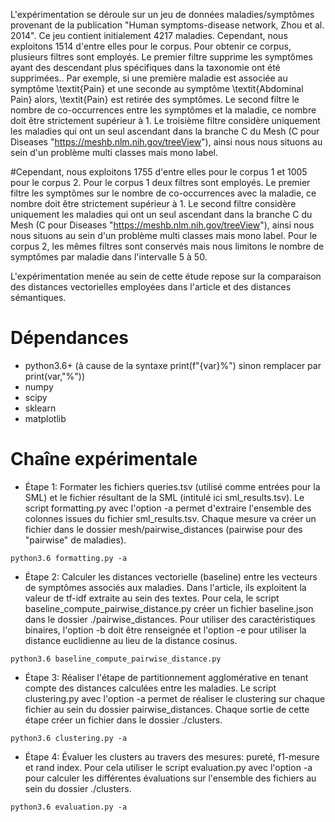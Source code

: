 L'expérimentation se déroule sur un jeu de données maladies/symptômes provenant de la publication "Human symptoms-disease network, Zhou et al. 2014". Ce jeu contient initialement 4217 maladies. Cependant, nous exploitons 1514 d'entre elles pour le corpus. Pour obtenir ce corpus, plusieurs filtres sont employés.
Le premier filtre supprime les symptômes ayant des descendant plus spécifiques dans la taxonomie ont été supprimées.. Par exemple, si une première maladie est associée au symptôme \textit{Pain} et une seconde au symptôme \textit{Abdominal Pain} alors, \textit{Pain} est retirée des symptômes.
Le second filtre le nombre de co-occurrences entre les symptômes et la maladie, ce nombre doit être strictement supérieur à 1.
Le troisième filtre considère uniquement les maladies qui ont un seul ascendant dans la branche C du Mesh (C pour Diseases "https://meshb.nlm.nih.gov/treeView"), ainsi nous nous situons au sein d'un problème multi classes mais mono label.

#Cependant, nous exploitons 1755 d'entre elles pour le corpus 1 et 1005 pour le corpus 2. Pour le corpus 1 deux filtres sont employés. Le premier filtre les symptômes sur le nombre de co-occurrences avec la maladie, ce nombre doit être strictement supérieur à 1. Le second filtre considère uniquement les maladies qui ont un seul ascendant dans la branche C du Mesh (C pour Diseases "https://meshb.nlm.nih.gov/treeView"), ainsi nous nous situons au sein d'un problème multi classes mais mono label. Pour le corpus 2, les mêmes filtres sont conservés mais nous limitons le nombre de symptômes par maladie dans l'intervalle 5 à 50.

L'expérimentation menée au sein de cette étude repose sur la comparaison des distances vectorielles employées dans l'article et des distances sémantiques.

# Dépendances

* python3.6+ (à cause de la syntaxe print(f"{var}%") sinon remplacer par print(var,"%"))
* numpy
* scipy
* sklearn
* matplotlib

# Chaîne expérimentale

* Étape 1: Formater les fichiers queries.tsv (utilisé comme entrées pour la SML) et le fichier résultant de la SML (intitulé ici sml_results.tsv). Le script formatting.py avec l'option -a permet d'extraire l'ensemble des colonnes issues du fichier sml_results.tsv. Chaque mesure va créer un fichier dans le dossier mesh/pairwise_distances (pairwise pour des "pairwise" de maladies).

`python3.6 formatting.py -a`

* Étape 2: Calculer les distances vectorielle (baseline) entre les vecteurs de symptômes associés aux maladies. Dans l'article, ils exploitent la valeur de tf-idf extraite au sein des textes. Pour cela, le script baseline_compute_pairwise_distance.py créer un fichier baseline.json dans le dossier ./pairwise_distances. Pour utiliser des caractéristiques binaires, l'option -b doit être renseignée et l'option -e pour utiliser la distance euclidienne au lieu de la distance cosinus.

`python3.6 baseline_compute_pairwise_distance.py`

* Étape 3: Réaliser l'étape de partitionnement agglomérative en tenant compte des distances calculées entre les maladies. Le script clustering.py avec l'option -a permet de réaliser le clustering sur chaque fichier au sein du dossier pairwise_distances. Chaque sortie de cette étape créer un fichier dans le dossier ./clusters.

`python3.6 clustering.py -a`

* Étape 4: Évaluer les clusters au travers des mesures: pureté, f1-mesure et rand index. Pour cela utiliser le script evaluation.py avec l'option -a pour calculer les différentes évaluations sur l'ensemble des fichiers au sein du dossier ./clusters.

`python3.6 evaluation.py -a`
